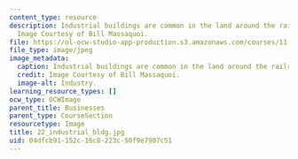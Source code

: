 ```yaml
---
content_type: resource
description: Industrial buildings are common in the land around the railroad and highway.
  Image Courtesy of Bill Massaquoi.
file: https://ol-ocw-studio-app-production.s3.amazonaws.com/courses/11-945-springfield-studio-fall-2005/04dfcb91152c16c8223c50f9e7907c51_22_industrial_bldg.jpg
file_type: image/jpeg
image_metadata:
  caption: Industrial buildings are common in the land around the railroad and highway.
  credit: Image Courtesy of Bill Massaquoi.
  image-alt: Industry.
learning_resource_types: []
ocw_type: OCWImage
parent_title: Businesses
parent_type: CourseSection
resourcetype: Image
title: 22_industrial_bldg.jpg
uid: 04dfcb91-152c-16c8-223c-50f9e7907c51
---
```

